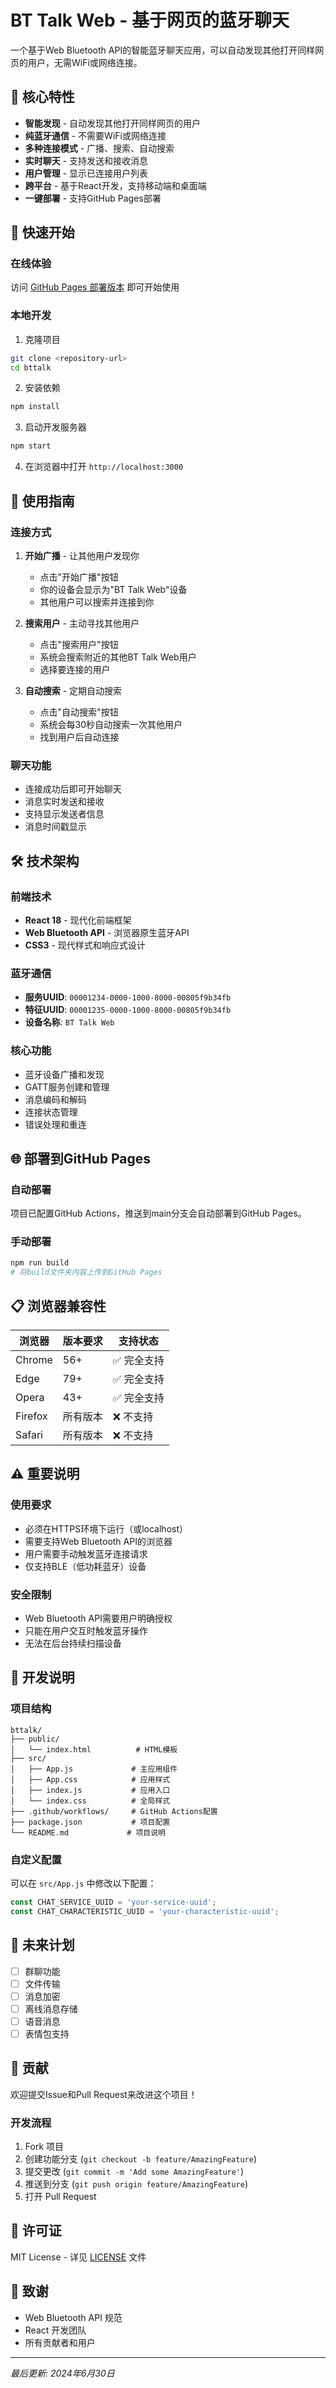# BT Talk Web - 基于网页的蓝牙聊天

一个基于Web Bluetooth API的智能蓝牙聊天应用，可以自动发现其他打开同样网页的用户，无需WiFi或网络连接。

## 🌟 核心特性

- **智能发现** - 自动发现其他打开同样网页的用户
- **纯蓝牙通信** - 不需要WiFi或网络连接
- **多种连接模式** - 广播、搜索、自动搜索
- **实时聊天** - 支持发送和接收消息
- **用户管理** - 显示已连接用户列表
- **跨平台** - 基于React开发，支持移动端和桌面端
- **一键部署** - 支持GitHub Pages部署

## 🚀 快速开始

### 在线体验
访问 [GitHub Pages 部署版本](https://wlin050407.github.io/bttalk) 即可开始使用

### 本地开发

1. 克隆项目
```bash
git clone <repository-url>
cd bttalk
```

2. 安装依赖
```bash
npm install
```

3. 启动开发服务器
```bash
npm start
```

4. 在浏览器中打开 `http://localhost:3000`

## 📱 使用指南

### 连接方式

1. **开始广播** - 让其他用户发现你
   - 点击"开始广播"按钮
   - 你的设备会显示为"BT Talk Web"设备
   - 其他用户可以搜索并连接到你

2. **搜索用户** - 主动寻找其他用户
   - 点击"搜索用户"按钮
   - 系统会搜索附近的其他BT Talk Web用户
   - 选择要连接的用户

3. **自动搜索** - 定期自动搜索
   - 点击"自动搜索"按钮
   - 系统会每30秒自动搜索一次其他用户
   - 找到用户后自动连接

### 聊天功能

- 连接成功后即可开始聊天
- 消息实时发送和接收
- 支持显示发送者信息
- 消息时间戳显示

## 🛠️ 技术架构

### 前端技术
- **React 18** - 现代化前端框架
- **Web Bluetooth API** - 浏览器原生蓝牙API
- **CSS3** - 现代样式和响应式设计

### 蓝牙通信
- **服务UUID**: `00001234-0000-1000-8000-00805f9b34fb`
- **特征UUID**: `00001235-0000-1000-8000-00805f9b34fb`
- **设备名称**: `BT Talk Web`

### 核心功能
- 蓝牙设备广播和发现
- GATT服务创建和管理
- 消息编码和解码
- 连接状态管理
- 错误处理和重连

## 🌐 部署到GitHub Pages

### 自动部署
项目已配置GitHub Actions，推送到main分支会自动部署到GitHub Pages。

### 手动部署
```bash
npm run build
# 将build文件夹内容上传到GitHub Pages
```

## 📋 浏览器兼容性

| 浏览器 | 版本要求 | 支持状态 |
|--------|----------|----------|
| Chrome | 56+ | ✅ 完全支持 |
| Edge | 79+ | ✅ 完全支持 |
| Opera | 43+ | ✅ 完全支持 |
| Firefox | 所有版本 | ❌ 不支持 |
| Safari | 所有版本 | ❌ 不支持 |

## ⚠️ 重要说明

### 使用要求
- 必须在HTTPS环境下运行（或localhost）
- 需要支持Web Bluetooth API的浏览器
- 用户需要手动触发蓝牙连接请求
- 仅支持BLE（低功耗蓝牙）设备

### 安全限制
- Web Bluetooth API需要用户明确授权
- 只能在用户交互时触发蓝牙操作
- 无法在后台持续扫描设备

## 🔧 开发说明

### 项目结构
```
bttalk/
├── public/
│   └── index.html          # HTML模板
├── src/
│   ├── App.js             # 主应用组件
│   ├── App.css            # 应用样式
│   ├── index.js           # 应用入口
│   └── index.css          # 全局样式
├── .github/workflows/     # GitHub Actions配置
├── package.json           # 项目配置
└── README.md             # 项目说明
```

### 自定义配置
可以在 `src/App.js` 中修改以下配置：
```javascript
const CHAT_SERVICE_UUID = 'your-service-uuid';
const CHAT_CHARACTERISTIC_UUID = 'your-characteristic-uuid';
```

## 🚀 未来计划

- [ ] 群聊功能
- [ ] 文件传输
- [ ] 消息加密
- [ ] 离线消息存储
- [ ] 语音消息
- [ ] 表情包支持

## 🤝 贡献

欢迎提交Issue和Pull Request来改进这个项目！

### 开发流程
1. Fork 项目
2. 创建功能分支 (`git checkout -b feature/AmazingFeature`)
3. 提交更改 (`git commit -m 'Add some AmazingFeature'`)
4. 推送到分支 (`git push origin feature/AmazingFeature`)
5. 打开 Pull Request

## 📄 许可证

MIT License - 详见 [LICENSE](LICENSE) 文件

## 🙏 致谢

- Web Bluetooth API 规范
- React 开发团队
- 所有贡献者和用户

---
*最后更新: 2024年6月30日* 